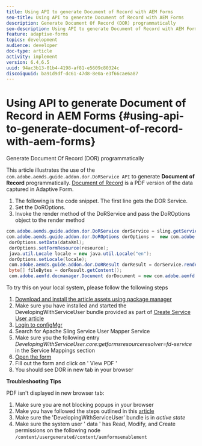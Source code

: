 ```yaml
---
title: Using API to generate Document of Record with AEM Forms
seo-title: Using API to generate Document of Record with AEM Forms
description: Generate Document Of Record (DOR) programmatically
seo-description: Using API to generate Document of Record with AEM Forms
feature: adaptive-forms
topics: development
audience: developer
doc-type: article
activity: implement
version: 6.4,6.5
uuid: 94ac3b13-01b4-4198-af81-e5609c80324c
discoiquuid: ba91d9df-dc61-47d8-8e0a-e3f66cae6a87
---
```


# Using API to generate Document of Record in AEM Forms {#using-api-to-generate-document-of-record-with-aem-forms}

Generate Document Of Record (DOR) programmatically

This article illustrates the use of the `com.adobe.aemds.guide.addon.dor.DoRService API` to generate **Document of Record** programmatically. [Document of Record](https://docs.adobe.com/content/help/en/experience-manager-65/forms/adaptive-forms-advanced-authoring/generate-document-of-record-for-non-xfa-based-adaptive-forms.html) is a PDF version of the data captured in Adaptive Form.

1. The following is the code snippet. The first line gets the DOR Service.
1. Set the DoROptions.
1. Invoke the render method of the DoRService and pass the DoROptions object to the render method

```java {.line-numbers}
com.adobe.aemds.guide.addon.dor.DoRService dorService = sling.getService(com.adobe.aemds.guide.addon.dor.DoRService.class);
com.adobe.aemds.guide.addon.dor.DoROptions dorOptions =  new com.adobe.aemds.guide.addon.dor.DoROptions();
 dorOptions.setData(dataXml);
 dorOptions.setFormResource(resource);
 java.util.Locale locale = new java.util.Locale("en");
 dorOptions.setLocale(locale);
 com.adobe.aemds.guide.addon.dor.DoRResult dorResult = dorService.render(dorOptions);
 byte[] fileBytes = dorResult.getContent();
 com.adobe.aemfd.docmanager.Document dorDocument = new com.adobe.aemfd.docmanager.Document(fileBytes);

```

To try this on your local system, please follow the following steps

1. [Download and install the article assets using package manager](assets/dor-with-api.zip)
1. Make sure you have installed and started the DevelopingWithServiceUser bundle provided as part of [Create Service User article](service-user-tutorial-develop.md)
1. [Login to configMgr](http://localhost:4502/system/console/configMgr)
1. Search for Apache Sling Service User Mapper Service
1. Make sure you the following entry _DevelopingWithServiceUser.core:getformsresourceresolver=fd-service_ in the Service Mappings section
1. [Open the form](http://localhost:4502/content/dam/formsanddocuments/sandbox/1201-borrower-payments/jcr:content?wcmmode=disabled)
1. Fill out the form and click on ' View PDF '
1. You should see DOR in new tab in your browser


**Troubleshooting Tips**

PDF isn't displayed in new browser tab:

1. Make sure you are not blocking popups in your browser
1. Make you have followed the steps outlined in this [article](service-user-tutorial-develop.md)
1. Make sure the 'DevelopingWithServiceUser' bundle is in *active state* 
1. Make sure the system user ' data ' has Read, Modify, and Create permissions on the following node `/content/usergenerated/content/aemformsenablement`

